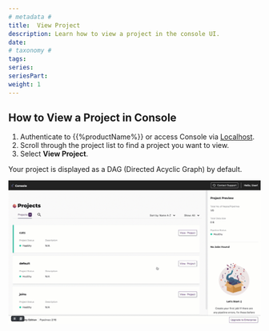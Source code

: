 ```yaml
---
# metadata # 
title:  View Project
description: Learn how to view a project in the console UI.
date: 
# taxonomy #
tags: 
series:
seriesPart:
weight: 1
---
```


## How to View a Project in Console

1. Authenticate to {{%productName%}} or access Console via [Localhost](http://localhost).
2. Scroll through the project list to find a project you want to view.
3. Select **View Project**.

Your project is displayed as a DAG (Directed Acyclic Graph) by default.

![view project](/images/console/view-project.gif)